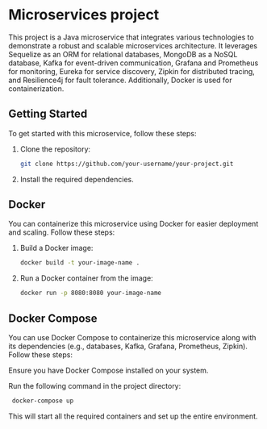 # Microservices project 

This project is a Java microservice that integrates various technologies to demonstrate a robust and scalable microservices architecture. It leverages Sequelize as an ORM for relational databases, MongoDB as a NoSQL database, Kafka for event-driven communication, Grafana and Prometheus for monitoring, Eureka for service discovery, Zipkin for distributed tracing, and Resilience4j for fault tolerance. Additionally, Docker is used for containerization.


## Getting Started

To get started with this microservice, follow these steps:

1. Clone the repository:

   ```bash
   git clone https://github.com/your-username/your-project.git
   ```

2. Install the required dependencies.

## Docker

You can containerize this microservice using Docker for easier deployment and scaling. Follow these steps:

1. Build a Docker image:

   ```bash
   docker build -t your-image-name .
   ```

2. Run a Docker container from the image:

   ```bash
   docker run -p 8080:8080 your-image-name
   ```

## Docker Compose

You can use Docker Compose to containerize this microservice along with its dependencies (e.g., databases, Kafka, Grafana, Prometheus, Zipkin). Follow these steps:

Ensure you have Docker Compose installed on your system.

Run the following command in the project directory:

   ```bash
    docker-compose up
   ```

This will start all the required containers and set up the entire environment.